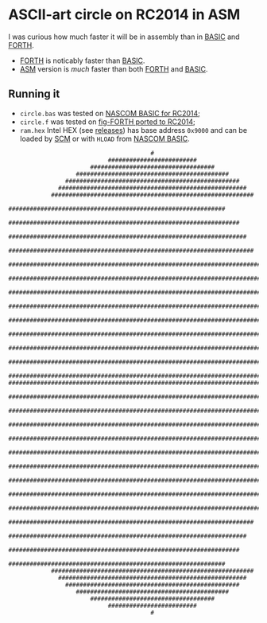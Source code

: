 # ASCII-art circle on RC2014 in ASM

I was curious how much faster it will be in assembly than in [BASIC](reference/circle.bas) and [FORTH](reference/circle.f).

* [FORTH](reference/circle.f) is noticably faster than [BASIC](reference/circle.bas).
* [ASM](circle.asm) version is *much* faster than both [FORTH](reference/circle.f) and [BASIC](reference/circle.bas).

## Running it

* `circle.bas` was tested on [NASCOM BASIC for RC2014](https://github.com/tocisz/RC2014-nascom);
* `circle.f` was tested on [fig-FORTH ported to RC2014](https://github.com/tocisz/RC2014-FORTH);
* `ram.hex` Intel HEX (see [releases](https://github.com/tocisz/RC2014-nascom/releases)) has base address `0x9000`
and can be loaded by [SCM](https://smallcomputercentral.com/small-computer-monitor/)
or with `HLOAD` from [NASCOM BASIC](https://github.com/tocisz/RC2014-nascom).


```
                                        #                                        
                            #########################                            
                       ###################################                       
                   ###########################################                   
                #################################################                
              #####################################################              
            #########################################################            
          #############################################################          
        #################################################################        
       ###################################################################       
      #####################################################################      
     #######################################################################     
    #########################################################################    
   ###########################################################################   
  #############################################################################  
  #############################################################################  
 ############################################################################### 
 ############################################################################### 
 ############################################################################### 
 ############################################################################### 
#################################################################################
 ############################################################################### 
 ############################################################################### 
 ############################################################################### 
 ############################################################################### 
  #############################################################################  
  #############################################################################  
   ###########################################################################   
    #########################################################################    
     #######################################################################     
      #####################################################################      
       ###################################################################       
        #################################################################        
          #############################################################          
            #########################################################            
              #####################################################              
                #################################################                
                   ###########################################                   
                       ###################################                       
                            #########################                            
                                        #                                        
```